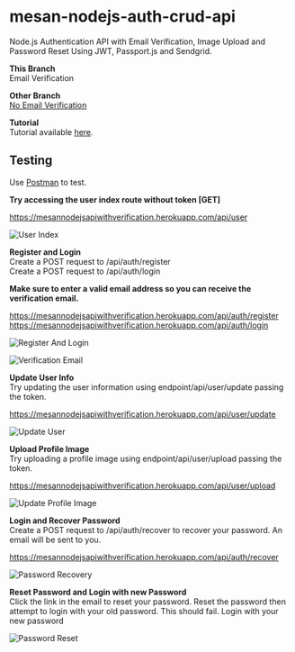 # mesan-nodejs-auth-crud-api
Node.js Authentication API with Email Verification, Image Upload and Password Reset Using JWT, Passport.js and Sendgrid.

**This Branch** <br/>
Email Verification

**Other Branch** <br/>
<a href="https://github.com/MosesEsan/mesan-nodejs-auth-crud-api/tree/auth_no_verification" target="_blank">No Email Verification</a>

**Tutorial** <br/>
Tutorial available <a href="https://medium.com/swlh/how-to-build-a-node-js-authentication-api-with-email-verification-image-upload-and-password-reset-95e35fd46be1" target="_blank">here</a>.

## Testing
Use <a href="https://www.getpostman.com" target="_blank">Postman</a> to test.<br/>

**Try accessing the user index route without token [GET]**<br/>

https://mesannodejsapiwithverification.herokuapp.com/api/user<br/>

![User Index](https://github.com/MosesEsan/mesan-nodejs-auth-crud-api/blob/master/demo/UserIndex.gif "User Index")

**Register and Login** <br/>
Create a POST request to /api/auth/register <br/>
Create a POST request to /api/auth/login

**Make sure to enter a valid email address so you can receive the verification email.**<br/>

https://mesannodejsapiwithverification.herokuapp.com/api/auth/register
https://mesannodejsapiwithverification.herokuapp.com/api/auth/login

![Register And Login](https://github.com/MosesEsan/mesan-nodejs-auth-crud-api/blob/master/demo/RegisterandLogin.gif "Register And Login")

![Verification Email](https://github.com/MosesEsan/mesan-nodejs-auth-crud-api/blob/master/demo/VerificationEmail.png "Verification Email")

**Update User Info** <br/>
Try updating the user information using endpoint/api/user/update passing the token.

https://mesannodejsapiwithverification.herokuapp.com/api/user/update

![Update User](https://github.com/MosesEsan/mesan-nodejs-auth-crud-api/blob/master/demo/UpdateUser.gif "Update User")

**Upload Profile Image** <br/>
Try uploading a profile image using endpoint/api/user/upload passing the token.

https://mesannodejsapiwithverification.herokuapp.com/api/user/upload

![Update Profile Image](https://github.com/MosesEsan/mesan-nodejs-auth-crud-api/blob/master/demo/UpdateProfileImage.gif "Update Profile Image")

**Login and Recover Password** <br/>
Create a POST request to /api/auth/recover to recover your password. An email will be sent to you.

https://mesannodejsapiwithverification.herokuapp.com/api/auth/recover

![Password Recovery](https://github.com/MosesEsan/mesan-nodejs-auth-crud-api/blob/master/demo/PasswordRecovery.gif "Password Recovery")

**Reset Password and Login with new Password** <br/>
Click the link in the email to reset your password. 
Reset the password then attempt to login with your old password. This should fail. Login with your new password

![Password Reset](https://github.com/MosesEsan/mesan-nodejs-auth-crud-api/blob/master/demo/PasswordReset.gif "Password Reset")
